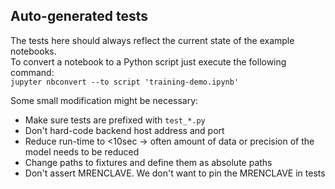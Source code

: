 ## Auto-generated tests

The tests here should always reflect the current state of the example notebooks.  
To convert a notebook to a Python script just execute the following command:  
`jupyter nbconvert --to script 'training-demo.ipynb'`

Some small modification might be necessary:
* Make sure tests are prefixed with `test_*.py`
* Don't hard-code backend host address and port
* Reduce run-time to <10sec -> often amount of data or precision of the model needs to be reduced
* Change paths to fixtures and define them as absolute paths
* Don't assert MRENCLAVE. We don't want to pin the MRENCLAVE in tests
